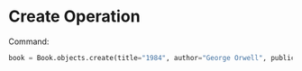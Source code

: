 # Create Operation

Command:
```python
book = Book.objects.create(title="1984", author="George Orwell", publication_year=1949)
